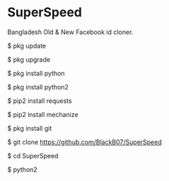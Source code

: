 # SuperSpeed
Bangladesh Old & New Facebook id cloner.

$ pkg update

$ pkg upgrade

$ pkg install python

$ pkg install python2

$ pip2 install requests

$ pip2 install mechanize

$ pkg install git

$ git clone https://github.com/BlackB07/SuperSpeed

$ cd SuperSpeed

$ python2 
